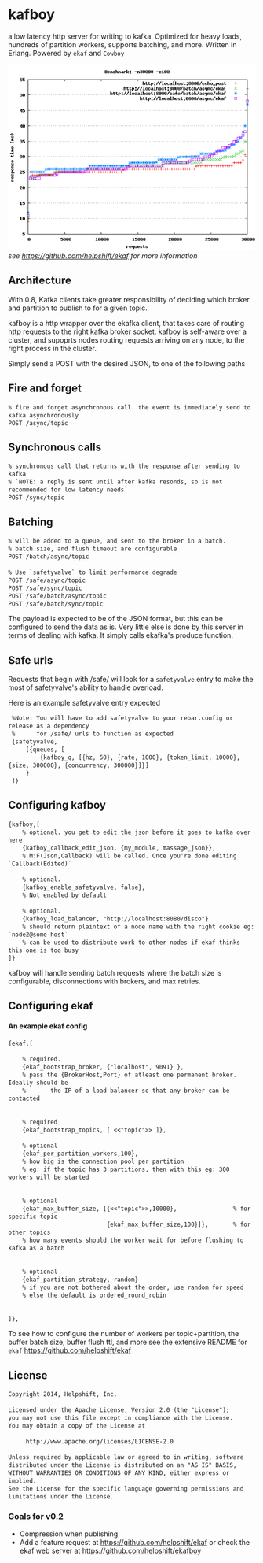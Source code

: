# kafboy

a low latency http server for writing to kafka. Optimized for heavy loads, hundreds of partition workers, supports batching, and more. Written in Erlang. Powered by `ekaf` and `Cowboy`

![ordered_round_robin](/benchmarks/n30000_c100_strategy_random.png)
*see https://github.com/helpshift/ekaf for more information*

## Architecture

With 0.8, Kafka clients take greater responsibility of deciding which broker and partition to publish to for a given topic.

kafboy is a http wrapper over the ekafka client, that takes care of routing http requests to the right kafka broker socket. kafboy is self-aware over a cluster, and supoprts nodes routing requests arriving on any node, to the right process in the cluster.

Simply send a POST with the desired JSON, to one of the following paths

## Fire and forget

    % fire and forget asynchronous call. the event is immediately send to kafka asynchronously
    POST /async/topic

## Synchronous calls

    % synchronous call that returns with the response after sending to kafka
    % `NOTE: a reply is sent until after kafka resonds, so is not recommended for low latency needs`
    POST /sync/topic

## Batching

    % will be added to a queue, and sent to the broker in a batch.
    % batch size, and flush timeout are configurable
    POST /batch/async/topic

    % Use `safetyvalve` to limit performance degrade
    POST /safe/async/topic
    POST /safe/sync/topic
    POST /safe/batch/async/topic
    POST /safe/batch/sync/topic

The payload is expected to be of the JSON format, but this can be configured to send the data as is.
Very little else is done by this server in terms of dealing with kafka. It simply calls ekafka's produce function.

## Safe urls

Requests that begin with /safe/ will look for a `safetyvalve` entry to make the most of safetyvalve's ability to handle overload.

Here is an example safetyvalve entry expected

     %Note: You will have to add safetyvalve to your rebar.config or release as a dependency
     %      for /safe/ urls to function as expected
     {safetyvalve,
         [{queues, [
             {kafboy_q, [{hz, 50}, {rate, 1000}, {token_limit, 10000}, {size, 300000}, {concurrency, 300000}]}]
         }
     ]}

## Configuring kafboy

    {kafboy,[
        % optional. you get to edit the json before it goes to kafka over here
        {kafboy_callback_edit_json, {my_module, massage_json}},
        % M:F(Json,Callback) will be called. Once you're done editing `Callback(Edited)`

        % optional.
        {kafboy_enable_safetyvalve, false},
        % Not enabled by default

        % optional.
        {kafboy_load_balancer, "http://localhost:8080/disco"}
        % should return plaintext of a node name with the right cookie eg: `node2@some-host`
        % can be used to distribute work to other nodes if ekaf thinks this one is too busy
    ]}

kafboy will handle sending batch requests where the batch size is configurable, disconnections with brokers, and max retries.

## Configuring ekaf

#### An example ekaf config

    {ekaf,[

        % required.
        {ekaf_bootstrap_broker, {"localhost", 9091} },
        % pass the {BrokerHost,Port} of atleast one permanent broker. Ideally should be
        %       the IP of a load balancer so that any broker can be contacted


        % required
        {ekaf_bootstrap_topics, [ <<"topic">> ]},

        % optional
        {ekaf_per_partition_workers,100},
        % how big is the connection pool per partition
        % eg: if the topic has 3 partitions, then with this eg: 300 workers will be started


        % optional
        {ekaf_max_buffer_size, [{<<"topic">>,10000},                % for specific topic
                                {ekaf_max_buffer_size,100}]},       % for other topics
        % how many events should the worker wait for before flushing to kafka as a batch


        % optional
        {ekaf_partition_strategy, random}
        % if you are not bothered about the order, use random for speed
        % else the default is ordered_round_robin


    ]},

To see how to configure the number of workers per topic+partition, the buffer batch size, buffer flush ttl, and more see the extensive README for `ekaf` https://github.com/helpshift/ekaf

## License

```
Copyright 2014, Helpshift, Inc.

Licensed under the Apache License, Version 2.0 (the "License");
you may not use this file except in compliance with the License.
You may obtain a copy of the License at

     http://www.apache.org/licenses/LICENSE-2.0

Unless required by applicable law or agreed to in writing, software
distributed under the License is distributed on an "AS IS" BASIS,
WITHOUT WARRANTIES OR CONDITIONS OF ANY KIND, either express or implied.
See the License for the specific language governing permissions and
limitations under the License.
```

### Goals for v0.2
* Compression when publishing
* Add a feature request at https://github.com/helpshift/ekaf or check the ekaf web server at https://github.com/helpshift/ekafboy
